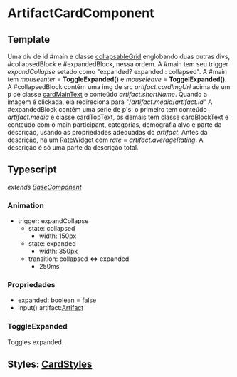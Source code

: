 # ArtifactCardComponent

## Template
Uma div de id #main e classe [collapsableGrid](/Docs/src/app/components/cards/CardStyles.md#collapsablegrid) englobando duas outras divs, #collapsedBlock e #expandedBlock, nessa ordem. A #main tem seu trigger *expandCollapse* setado como "expanded? expanded : collapsed". A #main tem *mouseenter* = **ToggleExpanded()** e *mouseleave* = **ToggelExpanded()**. A #collapsedBlock contém uma img de src *artifact.cardImgUrl* acima de um p de classe [cardMainText](/Docs/src/app/components/cards/CardStyles.md#cardmaintext) e conteúdo *artifact.shortName*. Quando a imagem é clickada, ela redireciona para "/*artifact.media*/*artifact.id*" A #expandedBlock contém uma série de p's: o primeiro tem conteúdo *artifact.media* e classe [cardTopText](/Docs/src/app/components/cards/CardStyles.md#cardtoptext), os demais tem classe [cardBlockText](/Docs/src/app/components/cards/CardStyles.md#cardblocktext) e conteúdo com o main participant, categorias, demografia alvo e parte da descrição, usando as propriedades adequadas do *artifact*. Antes da descrição, há um [RateWidget](/Docs/src/app/components/widgets/RateWidget.md) com *rate* = *artifact.averageRating*. A descrição é só uma parte da descrição total. 
## Typescript
*extends [BaseComponent](/Docs/src/app/components/BaseComponent.md)*
### Animation
- trigger: expandCollapse
    - state: collapsed
        - width: 150px
    - state: expanded
        - width: 350px
    - transition: collapsed <=> expanded
        - 250ms
### Propriedades
- expanded: boolean = false
- Input() artifact:[Artifact](/Docs/src/app/models/artifacts/Artifact.md)
### ToggleExpanded
Toggles expanded.
## Styles: [CardStyles](/Docs/src/app/components/cards/CardStyles.md)
